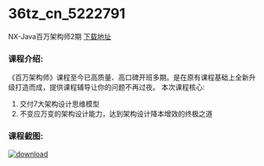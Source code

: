 # 36tz_cn_5222791
NX-Java百万架构师2期
[下载地址](http://www.36tz.cn/article/5222791 "下载地址")
### 课程介绍:
《百万架构师》课程至今已高质量、高口碑开班多期。是在原有课程基础上全新升级打造而成，提供课程辅导让你的问题不再过夜。
本次课程核心:
1. 交付7大架构设计思维模型
2. 不变应万变的架构设计能力，达到架构设计降本增效的终极之道

### 课程截图:
[![download](http://36tz.cn/muke_img/2022_02_2-42.png "下载地址")](http://www.36tz.cn "下载地址")
